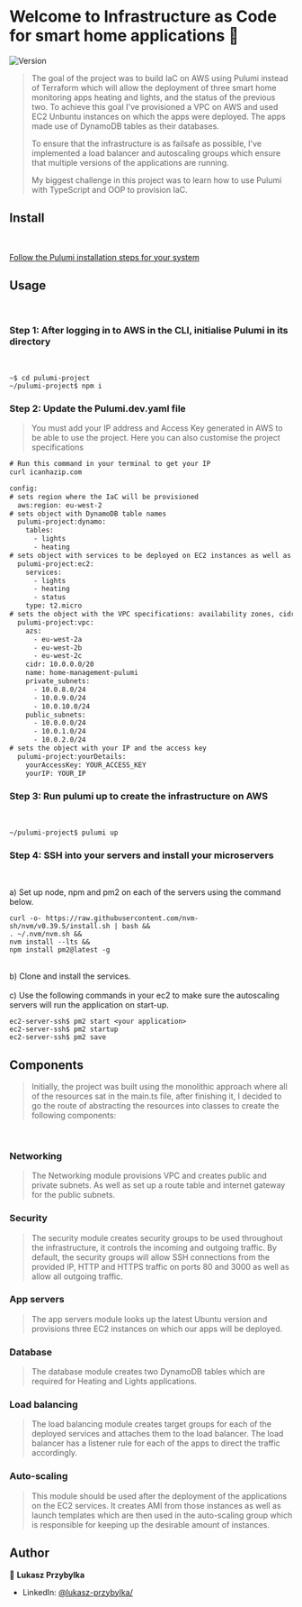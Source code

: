 # Welcome to Infrastructure as Code for smart home applications 👋

![Version](https://img.shields.io/badge/version-1.0.0-blue.svg?cacheSeconds=2592000)

> The goal of the project was to build IaC on AWS using Pulumi instead of Terraform which will allow the deployment of three smart home monitoring apps heating and lights, and the status of the previous two. To achieve this goal I've provisioned a VPC on AWS and used EC2 Unbuntu instances on which the apps were deployed. The apps made use of DynamoDB tables as their databases.
>
> To ensure that the infrastructure is as failsafe as possible, I've implemented a load balancer and autoscaling groups which ensure that multiple versions of the applications are running.
>
> My biggest challenge in this project was to learn how to use Pulumi with TypeScript and OOP to provision IaC.


## Install
<br>

[Follow the Pulumi installation steps for your system](https://www.pulumi.com/docs/install)

## Usage
<br>

### Step 1: After logging in to AWS in the CLI, initialise Pulumi in its directory
<br>

```
~$ cd pulumi-project
~/pulumi-project$ npm i
```

### Step 2: Update the Pulumi.dev.yaml file

> You must add your IP address and Access Key generated in AWS to be able to use the project. Here you can also customise the project specifications
> 
```diff
# Run this command in your terminal to get your IP
curl icanhazip.com
```

```diff
config:
# sets region where the IaC will be provisioned
  aws:region: eu-west-2
# sets object with DynamoDB table names
  pulumi-project:dynamo:
    tables:
      - lights
      - heating
# sets object with services to be deployed on EC2 instances as well as the type of the instances
  pulumi-project:ec2:
    services:
      - lights
      - heating
      - status
    type: t2.micro
# sets the object with the VPC specifications: availability zones, cidr block, cidr blocks for public and private subnets 
  pulumi-project:vpc:
    azs:
      - eu-west-2a
      - eu-west-2b
      - eu-west-2c
    cidr: 10.0.0.0/20
    name: home-management-pulumi
    private_subnets:
      - 10.0.8.0/24
      - 10.0.9.0/24
      - 10.0.10.0/24
    public_subnets:
      - 10.0.0.0/24
      - 10.0.1.0/24
      - 10.0.2.0/24
# sets the object with your IP and the access key
  pulumi-project:yourDetails:
    yourAccessKey: YOUR_ACCESS_KEY
    yourIP: YOUR_IP


```

### Step 3: Run pulumi up to create the infrastructure on AWS
<br>

```
~/pulumi-project$ pulumi up
```

### Step 4: SSH into your servers and install your microservers
<br>

a) Set up node, npm and pm2 on each of the servers using the command below.
```
curl -o- https://raw.githubusercontent.com/nvm-sh/nvm/v0.39.5/install.sh | bash &&
. ~/.nvm/nvm.sh &&
nvm install --lts &&
npm install pm2@latest -g
```
<br>
b) Clone and install the services.
<br>
<br>
c) Use the following commands in your ec2 to make sure the autoscaling servers will run the application on start-up.

```
ec2-server-ssh$ pm2 start <your application>
ec2-server-ssh$ pm2 startup
ec2-server-ssh$ pm2 save
```

## Components
> Initially, the project was built using the monolithic approach where all of the resources sat in the main.ts file, after finishing it, I decided to go the route of abstracting the resources into classes to create the following components:
<br>

### Networking
> The Networking module provisions VPC and creates public and private subnets. As well as set up a route table and internet gateway for the public subnets.
### Security
> The security module creates security groups to be used throughout the infrastructure, it controls the incoming and outgoing traffic. By default, the security groups will allow SSH connections from the provided IP, HTTP and HTTPS traffic on ports 80 and 3000 as well as allow all outgoing traffic.
### App servers
> The app servers module looks up the latest Ubuntu version and provisions three EC2 instances on which our apps will be deployed.
### Database
> The database module creates two DynamoDB tables which are required for Heating and Lights applications.
### Load balancing
> The load balancing module creates target groups for each of the deployed services and attaches them to the load balancer. The load balancer has a listener rule for each of the apps to direct the traffic accordingly.
### Auto-scaling
> This module should be used after the deployment of the applications on the EC2 services. It creates AMI from those instances as well as launch templates which are then used in the auto-scaling group which is responsible for keeping up the desirable amount of instances.

## Author

👤 **Lukasz Przybylka**

- LinkedIn: [@lukasz-przybylka\/](https://linkedin.com/in/lukasz-przybylka/)
